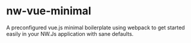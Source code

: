 # nw-vue-minimal
A preconfigured vue.js minimal boilerplate using webpack to get started easily in your NW.Js application with sane defaults.
